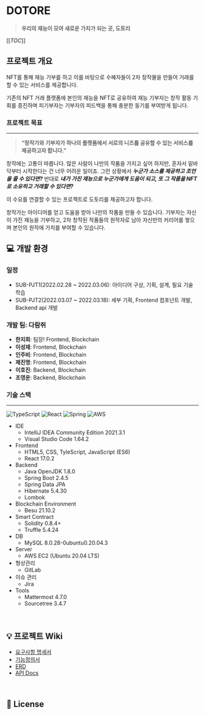 # DOTORE
> **우리의 재능이 모여 새로운 가치가 되는 곳, 도토리**

[[_TOC_]]

## 프로젝트 개요

NFT를 통해 재능 기부를 하고 이를 바탕으로 수혜자들이 2차 창작물을 만들어 거래를 할 수 있는 서비스를 제공합니다.

기존의 NFT 거래 플랫폼에 본인의 재능을 NFT로 공유하여 재능 기부자는 창작 활동 기회를 증진하며 피기부자는 기부자의 피드백을 통해 충분한 동기를 부여받게 됩니다.

### 프로젝트 목표

---

> ****“창작가와 기부자가 하나의 플랫폼에서 서로의 니즈를 공유할 수 있는 서비스를 제공하고자 합니다.”****

창작에는 고통이 따릅니다. 많은 사람이 나만의 작품을 가지고 싶어 하지만, 혼자서 밑바닥부터 시작한다는 건 너무 어려운 일이죠. 그런 상황에서 ***누군가 소스를 제공하고 조언을 줄 수 있다면?***
반대로 ***내가 가진 재능으로 누군가에게 도움이 되고, 또 그 작품을 NFT로 소유하고 거래할 수 있다면?***

이 수요를 연결할 수 있는 프로젝트로 도토리를 제공하고자 합니다. 

창작가는 아이디어를 얻고 도움을 받아 나만의 작품을 만들 수 있습니다. 기부자는 자신이 가진 재능을 기부하고, 2차 창작된 작품들의 원작자로 남아 자신만의 커리어를 쌓으며 본인의 원작에 가치를 부여할 수 있습니다.


## 💻 개발 환경

### 일정

- SUB-PJT1(2022.02.28 ~ 2022.03.06): 아이디어 구상, 기획, 설계, 필요 기술 학습
- SUB-PJT2(2022.03.07 ~ 2022.03.18): 세부 기획, Frontend 컴포넌트 개발, Backend api 개발


### 개발 팀: 다람쥐

- **한지희**: 팀장! Frontend, Blockchain
- **이성재**: Frontend, Blockchain
- **인주비**: Frontend, Blockchain
- **제진명**: Frontend, Blockchain
- **이호진**: Backend, Blockchain
- **조영운**: Backend, Blockchain



### 기술 스택
---

<img alt="TypeScript" src ="https://img.shields.io/badge/TypeScript-007ACC?style=for-the-badge&logo=typescript&logoColor=white"/>
<img alt="React" src ="https://img.shields.io/badge/React-20232A?style=for-the-badge&logo=react&logoColor=61DAFB"/>
<img alt="Spring" src ="https://img.shields.io/badge/Spring-6DB33F?style=for-the-badge&logo=spring&logoColor=white"/>
<img alt="AWS" src ="https://img.shields.io/badge/Amazon_AWS-232F3E?style=for-the-badge&logo=amazon-aws&logoColor=white"/>

- IDE
  - IntelliJ IDEA Community Edition 2021.3.1
  - Visual Studio Code 1.64.2
- Frontend
  - HTML5, CSS, TyleScript, JavaScript (ES6)
  - React 17.0.2
- Backend
  - Java OpenJDK 1.8.0 
  - Spring Boot 2.4.5
  - Spring Data JPA
  - Hibernate 5.4.30
  - Lombok
- Blockchain Environment
  - Besu 21.10.2
- Smart Contract
  - Solidity 0.8.4+
  - Truffle 5.4.24
- DB
  - MySQL 8.0.28-0ubuntu0.20.04.3
- Server
  - AWS EC2 (Ubuntu 20.04 LTS)
- 형상관리
  - GitLab
- 이슈 관리
  - Jira
- Tools
  - Mattermost 4.7.0
  - Sourcetree 3.4.7

<br>

## 💡 프로젝트 Wiki

- [요구사항 명세서](./docs/요구사항명세서.pdf)
- [기능정의서](./docs/기능명세서.pdf)
- [ERD](./docs/DOTORE_ERD설계.PNG)
- [API Docs](./docs/API설계서.pdf)
<br>


## 📝 License

<br>
